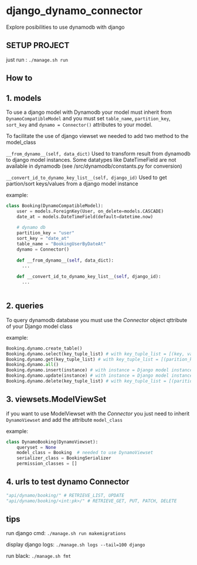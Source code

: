 # django_dynamo_connector
Explore posibilities to use dynamodb with django

## SETUP PROJECT
just run : 
```./manage.sh run```

## How to

## 1. models

To use a django model with Dynamodb your model must inherit from ```DynamoCompatibleModel``` 
and you must set ```table_name```, ```partition_key```, ```sort_key``` and ```dynamo = Connector()``` attributes to your model.

To facilitate the use of django viewset we needed to add two method to the model_class

```__from_dynamo__(self, data_dict)```
Used to transform result from dynamodb to django model instances.
Some datatypes like DateTimeField are not available in dynamodb (see /src/dynamodb/constants.py for conversion)

```__convert_id_to_dynamo_key_list__(self, django_id)```
Used to get partion/sort keys/values from a django model instance

example:
```python
class Booking(DynamoCompatibleModel):
    user = models.ForeignKey(User, on_delete=models.CASCADE)
    date_at = models.DateTimeField(default=datetime.now)
    
    # dynamo db
    partition_key = "user"
    sort_key = "date_at"
    table_name = "BookingUserByDateAt"
    dynamo = Connector()
    
    def __from_dynamo__(self, data_dict):
      ...
      
    def __convert_id_to_dynamo_key_list__(self, django_id):
      ...
    
```

## 2. queries
To query dynamodb database you must use the *Connector* object qttribute of your Django model class

example:
```python
Booking.dynamo.create_table()
Booking.dynamo.select(key_tuple_list) # with key_tuple_list = [(key, value), ]
Booking.dynamo.get(key_tuple_list) # with key_tuple_list = [(parition_key, value), (sort_key, value)]
Booking.dynamo.all()
Booking.dynamo.insert(instance) # with instance = Django model instance
Booking.dynamo.update(instance) # with instance = Django model instance
Booking.dynamo.delete(key_tuple_list) # with key_tuple_list = [(parition_key, value), (sort_key, value)]
```

## 3. viewsets.ModelViewSet

if you want to use ModelViewset with the *Connector* you just need to inherit ```DynamoViewset``` and add the attribute ```model_class```

example:
```python
class DynamoBooking(DynamoViewset):
    queryset = None
    model_class = Booking  # needed to use DynamoViewset
    serializer_class = BookingSerializer
    permission_classes = []
```

## 4. urls to test dynamo Connector
```python
"api/dynamo/booking/" # RETRIEVE_LIST, UPDATE
"api/dynamo/booking/<int:pk>/" # RETRIEVE_GET, PUT, PATCH, DELETE
```

## tips
run django cmd: ```./manage.sh run makemigrations```

display django logs: ```./manage.sh logs --tail=100 django```

run black: ```./manage.sh fmt```


